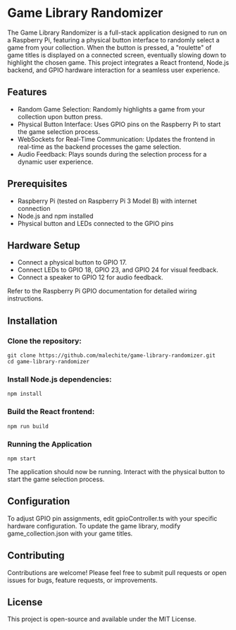 # Game Library Randomizer

The Game Library Randomizer is a full-stack application designed to run on a Raspberry Pi, featuring a physical button interface to randomly select a game from your collection. When the button is pressed, a "roulette" of game titles is displayed on a connected screen, eventually slowing down to highlight the chosen game. This project integrates a React frontend, Node.js backend, and GPIO hardware interaction for a seamless user experience.

## Features

- Random Game Selection: Randomly highlights a game from your collection upon button press.
- Physical Button Interface: Uses GPIO pins on the Raspberry Pi to start the game selection process.
- WebSockets for Real-Time Communication: Updates the frontend in real-time as the backend processes the game selection.
- Audio Feedback: Plays sounds during the selection process for a dynamic user experience.

## Prerequisites

- Raspberry Pi (tested on Raspberry Pi 3 Model B) with internet connection 
- Node.js and npm installed
- Physical button and LEDs connected to the GPIO pins

## Hardware Setup

- Connect a physical button to GPIO 17.
- Connect LEDs to GPIO 18, GPIO 23, and GPIO 24 for visual feedback.
- Connect a speaker to GPIO 12 for audio feedback.

Refer to the Raspberry Pi GPIO documentation for detailed wiring instructions.

## Installation

### Clone the repository:
```
git clone https://github.com/malechite/game-library-randomizer.git
cd game-library-randomizer
```

### Install Node.js dependencies:
```
npm install
```

### Build the React frontend:
```
npm run build
```

### Running the Application
```
npm start
```

The application should now be running. Interact with the physical button to start the game selection process.

## Configuration

To adjust GPIO pin assignments, edit gpioController.ts with your specific hardware configuration.
To update the game library, modify game_collection.json with your game titles.

## Contributing

Contributions are welcome! Please feel free to submit pull requests or open issues for bugs, feature requests, or improvements.

## License

This project is open-source and available under the MIT License.

